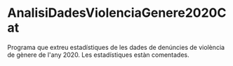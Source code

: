 # AnalisiDadesViolenciaGenere2020Cat
Programa que extreu estadístiques de les dades de denúncies de violència de gènere de l'any 2020. Les estadístiques estàn comentades. 

